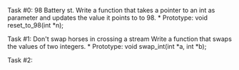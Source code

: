 Task #0: 98 Battery st.
Write a function that takes a pointer to an int as parameter and updates the value it points to to 98.
	* Prototype: void reset_to_98(int *n);

Task #1: Don't swap horses in crossing a stream
Write a function that swaps the values of two integers.
	* Prototype: void swap_int(int *a, int *b);

Task #2: 
